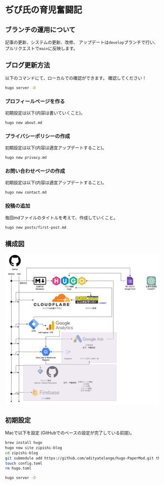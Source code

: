 # ぢぴ氏の育児奮闘記

## ブランチの運用について

記事の更新、システムの更新、改修、
アップデートは`develop`ブランチで行い、プルリクエストで`main`に反映します。

## ブログ更新方法

以下のコマンドにて、ローカルでの確認ができます。
確認してください！

```bash
hugo server -D
```

### プロフィールページを作る

初期設定は以下(内容は書いていくこと)。

```bash
hugo new about.md
```

### プライバシーポリシーの作成

初期設定は以下(内容は適宜アップデートすること)。

```bash
hugo new privacy.md
```

### お問い合わせページの作成

初期設定は以下(内容は適宜アップデートすること)。

```bash
hugo new contact.md
```

### 投稿の追加

毎回mdファイルのタイトルを考えて、作成していくこと。

```bash
hugo new posts/first-post.md
```

## 構成図

![構成図](docs/system-architect.drawio.png)

## 初期設定

Macで以下を設定
(GitHubでのベースの設定が完了している前提)。

```bash
brew install hugo
hugo new site zipishi-blog
cd zipishi-blog
git submodule add https://github.com/adityatelange/hugo-PaperMod.git themes/PaperMod
touch config.toml
rm hugo.toml
```

```bash
hugo server -D
```
